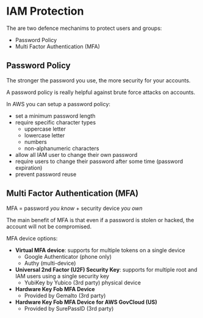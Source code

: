 # IAM Protection

The are two defence mechanims to protect users and groups:

- Password Policy
- Multi Factor Authentication (MFA)

## Password Policy

The stronger the password you use, the more security for your accounts. 

A password policy is really helpful against brute force attacks on accounts.

In AWS you can setup a password policy:
- set a minimum password length
- require specific character types
    - uppercase letter
    - lowercase letter
    - numbers
    - non-alphanumeric characters
- allow all IAM user to change their own password
- require users to change their password after some time (password expiration)
- prevent password reuse

## Multi Factor Authentication (MFA)

MFA = password *you know* + security device *you own*

The main benefit of MFA is that even if a password is stolen or hacked, the account will not be compromised.

MFA device options:
- **Virtual MFA device**: supports for multiple tokens on a single device
    - Google Authenticator (phone only)
    - Authy (multi-device)
- **Universal 2nd Factor (U2F) Security Key**: supports for multiple root and IAM users using a single security key
    - YubiKey by Yubico (3rd party) physical device
- **Hardware Key Fob MFA Device**
    - Provided by Gemalto (3rd party)
- **Hardware Key Fob MFA Device for AWS GovCloud (US)**
    - Provided by SurePassID (3rd party)